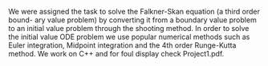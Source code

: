 We were assigned the task to solve the Falkner-Skan equation (a third order bound-
ary value problem) by converting it from a boundary value problem to an initial
value problem through the shooting method. In order to solve the initial value
ODE problem we use popular numerical methods such as Euler integration, Midpoint integration
and the 4th order Runge-Kutta method. We work on C++ and for foul display check Project1.pdf.
